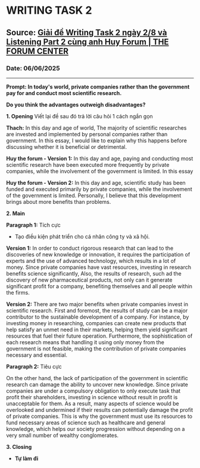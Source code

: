 # WRITING TASK 2

## Source: [Giải đề Writing Task 2 ngày 2/8 và Listening Part 2 cùng anh Huy Forum | THE FORUM CENTER](https://www.youtube.com/watch?v=r60279XPyS4&t=24s)

### Date: 06/06/2025
---

**Prompt: In today's world, private companies rather than the government pay for and conduct most scientific research.**

**Do you think the advantages outweigh disadvantages?**

**1. Opening** Viết lại đề sau đó trả lời câu hỏi 1 cách ngắn gọn

**Thach:** In this day and age of world, The majority of scientific researches are invested and implemented by personal companies rather than government. In this essay, I would like to explain why this happens before discussing whether it is beneficial or detrimental.

**Huy the forum - Version 1:** In this day and age, paying and conducting most scientific research have been executed more frequently by private companies, while the involvement of the government is limited. In this essay

**Huy the forum - Version 2:** In this day and age, scientific study has been funded and executed primarily by private companies, while the involvement of the government is limited. Personally, I believe that this development brings about more benefits than problems.

**2. Main**

**Paragraph 1:** Tích cực
- Tạo điều kiện phát triển cho cá nhân công ty và xã hội.

**Version 1:** In order to conduct rigorous research that can lead to the discoveries of new knowledge or innovation, it requires the participation of experts and the use of advanced technology, which results in a lot of money. Since private companies have vast resources, investing in research benefits science significantly, Also, the results of research, such ad the discovery of new pharmaceutical products, not only can it generate significant profit for a company, benefiting themselves and all people within the firms.

**Version 2:** There are two major benefits when private companies invest in scientific research. First and foremost, the results of study can be a major contributor to the sustainable development of a company. For instance, by investing money in researching, companies can create new products that help satisfy an unmet need in their markets, helping them yield significant resources that fuel their future operation. Furthermore, the sophistication of each research means that handling it using only money from the government is not feasible, making the contribution of private companies necessary and essential.


**Paragraph 2:** Tiêu cực

On the other hand, the lack of participation of the government in scientific research can damage the ability to uncover new knowledge. Since private companies are under a compulsory obligation to only execute task that profit their shareholders, investing in science without result in profit is unacceptable for them. As a result, many aspects of science would be overlooked and undermined if their results can potentially damage the profit of private companies. This is why the government must use its resources to fund necessary areas of science such as healthcare and general knowledge, which helps our society progression without depending on a very small number of wealthy conglomerates.

**3. Closing**

- **Tự làm đi**